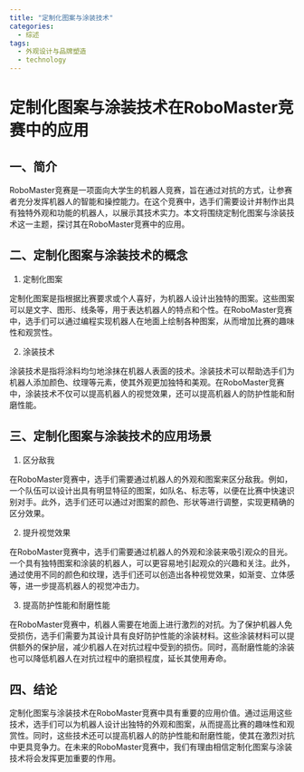 ```yaml
---  
title: "定制化图案与涂装技术"  
categories:  
  - 综述  
tags: 
  - 外观设计与品牌塑造 
  - technology  
---  
```


# 定制化图案与涂装技术在RoboMaster竞赛中的应用

## 一、简介

RoboMaster竞赛是一项面向大学生的机器人竞赛，旨在通过对抗的方式，让参赛者充分发挥机器人的智能和操控能力。在这个竞赛中，选手们需要设计并制作出具有独特外观和功能的机器人，以展示其技术实力。本文将围绕定制化图案与涂装技术这一主题，探讨其在RoboMaster竞赛中的应用。

## 二、定制化图案与涂装技术的概念

1. 定制化图案

定制化图案是指根据比赛要求或个人喜好，为机器人设计出独特的图案。这些图案可以是文字、图形、线条等，用于表达机器人的特点和个性。在RoboMaster竞赛中，选手们可以通过编程实现机器人在地面上绘制各种图案，从而增加比赛的趣味性和观赏性。

2. 涂装技术

涂装技术是指将涂料均匀地涂抹在机器人表面的技术。涂装技术可以帮助选手们为机器人添加颜色、纹理等元素，使其外观更加独特和美观。在RoboMaster竞赛中，涂装技术不仅可以提高机器人的视觉效果，还可以提高机器人的防护性能和耐磨性能。

## 三、定制化图案与涂装技术的应用场景

1. 区分敌我

在RoboMaster竞赛中，选手们需要通过机器人的外观和图案来区分敌我。例如，一个队伍可以设计出具有明显特征的图案，如队名、标志等，以便在比赛中快速识别对手。此外，选手们还可以通过对图案的颜色、形状等进行调整，实现更精确的区分效果。

2. 提升视觉效果

在RoboMaster竞赛中，选手们需要通过机器人的外观和涂装来吸引观众的目光。一个具有独特图案和涂装的机器人，可以更容易地引起观众的兴趣和关注。此外，通过使用不同的颜色和纹理，选手们还可以创造出各种视觉效果，如渐变、立体感等，进一步提高机器人的视觉冲击力。

3. 提高防护性能和耐磨性能

在RoboMaster竞赛中，机器人需要在地面上进行激烈的对抗。为了保护机器人免受损伤，选手们需要为其设计具有良好防护性能的涂装材料。这些涂装材料可以提供额外的保护层，减少机器人在对抗过程中受到的损伤。同时，高耐磨性能的涂装也可以降低机器人在对抗过程中的磨损程度，延长其使用寿命。

## 四、结论

定制化图案与涂装技术在RoboMaster竞赛中具有重要的应用价值。通过运用这些技术，选手们可以为机器人设计出独特的外观和图案，从而提高比赛的趣味性和观赏性。同时，这些技术还可以提高机器人的防护性能和耐磨性能，使其在激烈对抗中更具竞争力。在未来的RoboMaster竞赛中，我们有理由相信定制化图案与涂装技术将会发挥更加重要的作用。 
